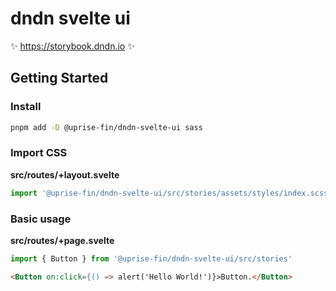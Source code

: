 # dndn svelte ui

✨ https://storybook.dndn.io ✨

## Getting Started

### Install

```bash
pnpm add -D @uprise-fin/dndn-svelte-ui sass
```

### Import CSS

**src/routes/+layout.svelte**

```javascript
import '@uprise-fin/dndn-svelte-ui/src/stories/assets/styles/index.scss'
```

### Basic usage

**src/routes/+page.svelte**

```javascript
import { Button } from '@uprise-fin/dndn-svelte-ui/src/stories'
```

```html
<Button on:click={() => alert('Hello World!')}>Button.</Button>
```
